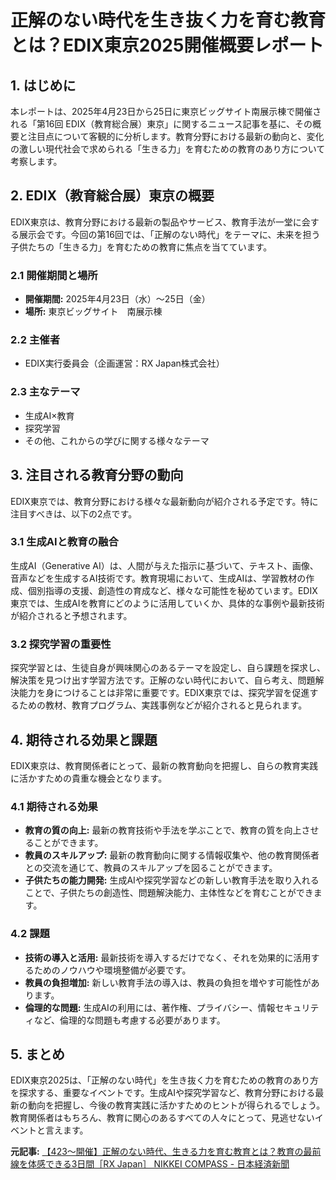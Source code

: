 # 正解のない時代を生き抜く力を育む教育とは？EDIX東京2025開催概要レポート

## 1. はじめに

本レポートは、2025年4月23日から25日に東京ビッグサイト南展示棟で開催される「第16回 EDIX（教育総合展）東京」に関するニュース記事を基に、その概要と注目点について客観的に分析します。教育分野における最新の動向と、変化の激しい現代社会で求められる「生きる力」を育むための教育のあり方について考察します。

## 2. EDIX（教育総合展）東京の概要

EDIX東京は、教育分野における最新の製品やサービス、教育手法が一堂に会する展示会です。今回の第16回では、「正解のない時代」をテーマに、未来を担う子供たちの「生きる力」を育むための教育に焦点を当てています。

### 2.1 開催期間と場所

* **開催期間:** 2025年4月23日（水）～25日（金）
* **場所:** 東京ビッグサイト　南展示棟

### 2.2 主催者

* EDIX実行委員会（企画運営：RX Japan株式会社）

### 2.3 主なテーマ

* 生成AI×教育
* 探究学習
* その他、これからの学びに関する様々なテーマ

## 3. 注目される教育分野の動向

EDIX東京では、教育分野における様々な最新動向が紹介される予定です。特に注目すべきは、以下の2点です。

### 3.1 生成AIと教育の融合

生成AI（Generative AI）は、人間が与えた指示に基づいて、テキスト、画像、音声などを生成するAI技術です。教育現場において、生成AIは、学習教材の作成、個別指導の支援、創造性の育成など、様々な可能性を秘めています。EDIX東京では、生成AIを教育にどのように活用していくか、具体的な事例や最新技術が紹介されると予想されます。

### 3.2 探究学習の重要性

探究学習とは、生徒自身が興味関心のあるテーマを設定し、自ら課題を探求し、解決策を見つけ出す学習方法です。正解のない時代において、自ら考え、問題解決能力を身につけることは非常に重要です。EDIX東京では、探究学習を促進するための教材、教育プログラム、実践事例などが紹介されると見られます。

## 4. 期待される効果と課題

EDIX東京は、教育関係者にとって、最新の教育動向を把握し、自らの教育実践に活かすための貴重な機会となります。

### 4.1 期待される効果

* **教育の質の向上:** 最新の教育技術や手法を学ぶことで、教育の質を向上させることができます。
* **教員のスキルアップ:** 最新の教育動向に関する情報収集や、他の教育関係者との交流を通じて、教員のスキルアップを図ることができます。
* **子供たちの能力開発:** 生成AIや探究学習などの新しい教育手法を取り入れることで、子供たちの創造性、問題解決能力、主体性などを育むことができます。

### 4.2 課題

* **技術の導入と活用:** 最新技術を導入するだけでなく、それを効果的に活用するためのノウハウや環境整備が必要です。
* **教員の負担増加:** 新しい教育手法の導入は、教員の負担を増やす可能性があります。
* **倫理的な問題:** 生成AIの利用には、著作権、プライバシー、情報セキュリティなど、倫理的な問題も考慮する必要があります。

## 5. まとめ

EDIX東京2025は、「正解のない時代」を生き抜く力を育むための教育のあり方を探求する、重要なイベントです。生成AIや探究学習など、教育分野における最新の動向を把握し、今後の教育実践に活かすためのヒントが得られるでしょう。教育関係者はもちろん、教育に関心のあるすべての人々にとって、見逃せないイベントと言えます。


**元記事:** [【423～開催】正解のない時代、生きる力を育む教育とは？教育の最前線を体感できる3日間［RX Japan］ NIKKEI COMPASS - 日本経済新聞](https://www.nikkei.com/compass/content/PRTKDB000001643_000026157/preview)